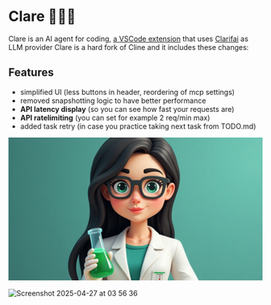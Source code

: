 # Clare 👩🏻‍🔬
Clare is an AI agent for coding, [a VSCode extension](https://marketplace.visualstudio.com/items?itemName=tot-ra.clare) that uses [Clarifai](https://clarifai.com) as LLM provider
Clare is a hard fork of Cline and it includes these changes:

## Features
- simplified UI (less buttons in header, reordering of mcp settings)
- removed snapshotting logic to have better performance
- **API latency display** (so you can see how fast your requests are)
- **API ratelimiting** (you can set for example 2 req/min max)
- added task retry (in case you practice taking next task from TODO.md)

![](./docs/clare.jpg)

<img width="1066" alt="Screenshot 2025-04-27 at 03 56 36" src="https://github.com/user-attachments/assets/1e0f2344-b217-4c4b-8de9-0ed8024babea" />
